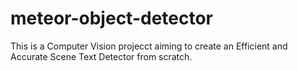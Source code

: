 # meteor-object-detector

This is a Computer Vision projecct aiming to create an Efficient and Accurate Scene Text Detector from scratch.

















 
